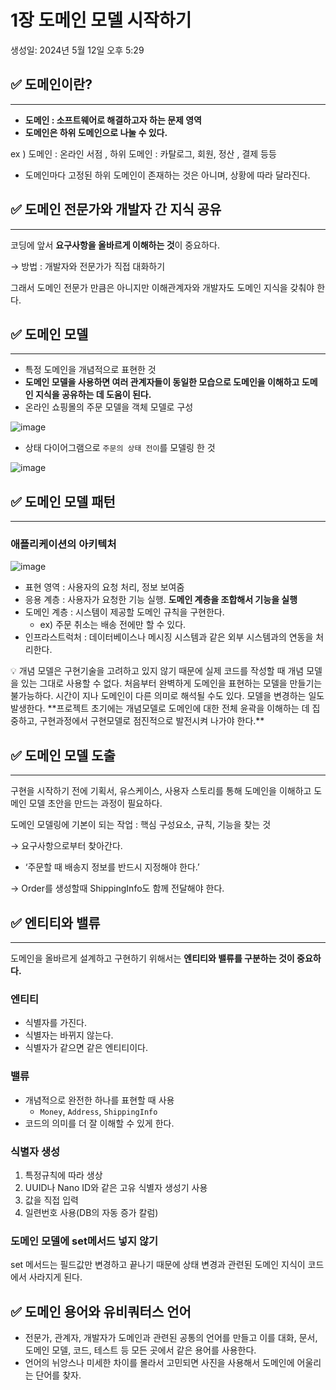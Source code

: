 # 1장 도메인 모델 시작하기

생성일: 2024년 5월 12일 오후 5:29

## ✅ 도메인이란?

---

- **도메인 : 소프트웨어로 해결하고자 하는 문제 영역**
- **도메인은 하위 도메인으로 나눌 수 있다.**

ex ) 도메인 : 온라인 서점 , 하위 도메인 : 카탈로그, 회원, 정산 , 결제 등등

- 도메인마다 고정된 하위 도메인이 존재하는 것은 아니며, 상황에 따라 달라진다.

## ✅ 도메인 전문가와 개발자 간 지식 공유

---

코딩에 앞서 **요구사항을 올바르게 이해하는 것**이 중요하다.

→ 방법 : 개발자와 전문가가 직접 대화하기

그래서 도메인 전문가 만큼은 아니지만 이해관계자와 개발자도 도메인 지식을 갖춰야 한다.

## ✅ 도메인 모델

---

- 특정 도메인을 개념적으로 표현한 것
- **도메인 모델을 사용하면 여러 관계자들이 동일한 모습으로 도메인을 이해하고 도메인 지식을 공유하는 데 도움이 된다.**
- 온라인 쇼핑몰의 주문 모델을 객체 모델로 구성

![image](https://github.com/mash-up-kr/NERDD/assets/68319395/c260096a-8c4d-41bd-ae81-7b8d565f8b53)

- 상태 다이어그램으로 `주문의 상태 전이`를 모델링 한 것

![image](https://github.com/mash-up-kr/NERDD/assets/68319395/638d9e44-ff6a-4c78-bfba-62ed595b789b)

## ✅ 도메인 모델 패턴

---

### 애플리케이션의 아키텍처

![image](https://github.com/mash-up-kr/NERDD/assets/68319395/be1cc2f4-ea1c-4351-a8a3-3cc394ad80f8)

- 표현 영역 : 사용자의 요청 처리, 정보 보여줌
- 응용 계층 : 사용자가 요청한 기능 실행. **도메인 계층을 조합해서 기능을 실행**
- 도메인 계층 : 시스템이 제공할 도메인 규칙을 구현한다.
  - ex) 주문 취소는 배송 전에만 할 수 있다.
- 인프라스트럭처 : 데이터베이스나 메시징 시스템과 같은 외부 시스템과의 연동을 처리한다.

<aside>
💡 개념 모델은 구현기술을 고려하고 있지 않기 때문에 실제 코드를 작성할 때 개념 모델을 있는 그대로 사용할 수 없다. 
처음부터 완벽하게 도메인을 표현하는 모델을 만들기는 불가능하다. 시간이 지나 도메인이 다른 의미로 해석될 수도 있다. 모델을 변경하는 일도 발생한다. 
**프로젝트 초기에는 개념모델로 도메인에 대한 전체 윤곽을 이해하는 데 집중하고, 구현과정에서 구현모델로 점진적으로 발전시켜 나가야 한다.**

</aside>

## ✅ 도메인 모델 도출

---

구현을 시작하기 전에 기획서, 유스케이스, 사용자 스토리를 통해 도메인을 이해하고 도메인 모델 초안을 만드는 과정이 필요하다.

도메인 모델링에 기본이 되는 작업 : 핵심 구성요소, 규칙, 기능을 찾는 것

→ 요구사항으로부터 찾아간다.

- ‘주문할 때 배송지 정보를 반드시 지정해야 한다.’

→ Order를 생성할때 ShippingInfo도 함께 전달해야 한다.

## ✅ 엔티티와 밸류

---

도메인을 올바르게 설계하고 구현하기 위해서는 **엔티티와 밸류를 구분하는 것이 중요하다.**

### 엔티티

- 식별자를 가진다.
- 식별자는 바뀌지 않는다.
- 식별자가 같으면 같은 엔티티이다.

### 밸류

- 개념적으로 완전한 하나를 표현할 때 사용
  - `Money`, `Address`, `ShippingInfo`
- 코드의 의미를 더 잘 이해할 수 있게 한다.

### 식별자 생성

1. 특정규칙에 따라 생상
2. UUID나 Nano ID와 같은 고유 식별자 생성기 사용
3. 값을 직접 입력
4. 일련번호 사용(DB의 자동 증가 칼럼)

### 도메인 모델에 set메서드 넣지 않기

set 메서드는 필드값만 변경하고 끝나기 때문에 상태 변경과 관련된 도메인 지식이 코드에서 사라지게 된다.

## ✅ 도메인 용어와 유비쿼터스 언어

- 전문가, 관계자, 개발자가 도메인과 관련된 공통의 언어를 만들고 이를 대화, 문서, 도메인 모델, 코드, 테스트 등 모든 곳에서 같은 용어를 사용한다.
- 언어의 뉘앙스나 미세한 차이를 몰라서 고민되면 사진을 사용해서 도메인에 어울리는 단어를 찾자.
